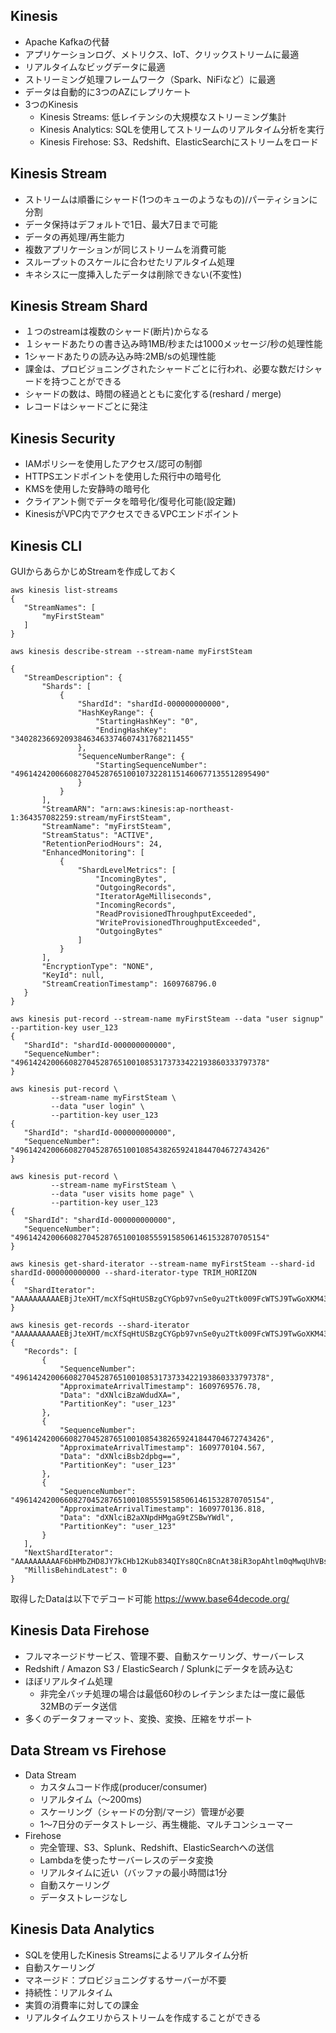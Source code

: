 ## Kinesis
- Apache Kafkaの代替
- アプリケーションログ、メトリクス、IoT、クリックストリームに最適
- リアルタイムなビッグデータに最適
- ストリーミング処理フレームワーク（Spark、NiFiなど）に最適 
- データは自動的に3つのAZにレプリケート
- 3つのKinesis
    - Kinesis Streams: 低レイテンシの大規模なストリーミング集計
    - Kinesis Analytics: SQLを使用してストリームのリアルタイム分析を実行 
    - Kinesis Firehose: S3、Redshift、ElasticSearchにストリームをロード

## Kinesis Stream
- ストリームは順番にシャード(1つのキューのようなもの)/パーティションに分割
- データ保持はデフォルトで1日、最大7日まで可能
- データの再処理/再生能力
- 複数アプリケーションが同じストリームを消費可能
- スループットのスケールに合わせたリアルタイム処理
- キネシスに一度挿入したデータは削除できない(不変性)

## Kinesis Stream Shard
- １つのstreamは複数のシャード(断片)からなる
- １シャードあたりの書き込み時1MB/秒または1000メッセージ/秒の処理性能
- 1シャードあたりの読み込み時:2MB/sの処理性能
- 課金は、プロビジョニングされたシャードごとに行われ、必要な数だけシャードを持つことができる
- シャードの数は、時間の経過とともに変化する(reshard / merge)
- レコードはシャードごとに発注

## Kinesis Security
- IAMポリシーを使用したアクセス/認可の制御
- HTTPSエンドポイントを使用した飛行中の暗号化
- KMSを使用した安静時の暗号化
- クライアント側でデータを暗号化/復号化可能(設定難)
 - KinesisがVPC内でアクセスできるVPCエンドポイント

 ## Kinesis CLI
 GUIからあらかじめStreamを作成しておく
 ```
 aws kinesis list-streams                                       
{
    "StreamNames": [
        "myFirstSteam"
    ]
}

 aws kinesis describe-stream --stream-name myFirstSteam                                       

{
    "StreamDescription": {
        "Shards": [
            {
                "ShardId": "shardId-000000000000",
                "HashKeyRange": {
                    "StartingHashKey": "0",
                    "EndingHashKey": "340282366920938463463374607431768211455"
                },
                "SequenceNumberRange": {
                    "StartingSequenceNumber": "49614242006608270452876510010732281151460677135512895490"
                }
            }
        ],
        "StreamARN": "arn:aws:kinesis:ap-northeast-1:364357082259:stream/myFirstSteam",
        "StreamName": "myFirstSteam",
        "StreamStatus": "ACTIVE",
        "RetentionPeriodHours": 24,
        "EnhancedMonitoring": [
            {
                "ShardLevelMetrics": [
                    "IncomingBytes",
                    "OutgoingRecords",
                    "IteratorAgeMilliseconds",
                    "IncomingRecords",
                    "ReadProvisionedThroughputExceeded",
                    "WriteProvisionedThroughputExceeded",
                    "OutgoingBytes"
                ]
            }
        ],
        "EncryptionType": "NONE",
        "KeyId": null,
        "StreamCreationTimestamp": 1609768796.0
    }
}

aws kinesis put-record --stream-name myFirstSteam --data "user signup" --partition-key user_123
{
    "ShardId": "shardId-000000000000",
    "SequenceNumber": "49614242006608270452876510010853173733422193860333797378"
}

aws kinesis put-record \
          --stream-name myFirstSteam \
          --data "user login" \
          --partition-key user_123
{
    "ShardId": "shardId-000000000000",
    "SequenceNumber": "49614242006608270452876510010854382659241844704672743426"
}

aws kinesis put-record \
          --stream-name myFirstSteam \
          --data "user visits home page" \
          --partition-key user_123
{
    "ShardId": "shardId-000000000000",
    "SequenceNumber": "49614242006608270452876510010855591585061461532870705154"
}

aws kinesis get-shard-iterator --stream-name myFirstSteam --shard-id shardId-000000000000 --shard-iterator-type TRIM_HORIZON
{
    "ShardIterator": "AAAAAAAAAAEBjJteXHT/mcXfSqHtUSBzgCYGpb97vnSe0yu2Ttk009FcWTSJ9TwGoXKM43uLq74/URy2TIkP1A9NVag9KAVKyrIdpyQqLd8d78Vg7/ydRHhde3sTZjO4vGN8TrFAj3KuBqO5hup0PAQsrtoB5M9dsmC+OFGU9xNKhLFmOigmxMrCOUmTUWMeCija0S29GoXyHuFTAqDUhxMShauNkWwI"
}

aws kinesis get-records --shard-iterator "AAAAAAAAAAEBjJteXHT/mcXfSqHtUSBzgCYGpb97vnSe0yu2Ttk009FcWTSJ9TwGoXKM43uLq74/URy2TIkP1A9NVag9KAVKyrIdpyQqLd8d78Vg7/ydRHhde3sTZjO4vGN8TrFAj3KuBqO5hup0PAQsrtoB5M9dsmC+OFGU9xNKhLFmOigmxMrCOUmTUWMeCija0S29GoXyHuFTAqDUhxMShauNkWwI"
{
    "Records": [
        {
            "SequenceNumber": "49614242006608270452876510010853173733422193860333797378",
            "ApproximateArrivalTimestamp": 1609769576.78,
            "Data": "dXNlciBzaWdudXA=",
            "PartitionKey": "user_123"
        },
        {
            "SequenceNumber": "49614242006608270452876510010854382659241844704672743426",
            "ApproximateArrivalTimestamp": 1609770104.567,
            "Data": "dXNlciBsb2dpbg==",
            "PartitionKey": "user_123"
        },
        {
            "SequenceNumber": "49614242006608270452876510010855591585061461532870705154",
            "ApproximateArrivalTimestamp": 1609770136.818,
            "Data": "dXNlciB2aXNpdHMgaG9tZSBwYWdl",
            "PartitionKey": "user_123"
        }
    ],
    "NextShardIterator": "AAAAAAAAAAF6bHMbZHD8JY7kCHb12Kub834QIYs8QCn8CnAt38iR3opAhtlm0qMwqUhVBsdC6y6XuiOkCBJ3fj0n4OlV1VA0u6DUz1vwk9h7ud1AbtR7a+rMfmILhDhVnUpyHQWVWvNy1+85pwPFOgjQ2UPrl6X799cz5TD3tE2CDbGS7ej8siHyQUhd4XT+2YRuddPu+1ymVf/9hm2M8JVkoaZ7PBT7",
    "MillisBehindLatest": 0
}
 ```
取得したDataは以下でデコード可能
https://www.base64decode.org/

## Kinesis Data Firehose
- フルマネージドサービス、管理不要、自動スケーリング、サーバーレス
- Redshift / Amazon S3 / ElasticSearch / Splunkにデータを読み込む
- ほぼリアルタイム処理
    - 非完全バッチ処理の場合は最低60秒のレイテンシまたは一度に最低32MBのデータ送信
- 多くのデータフォーマット、変換、変換、圧縮をサポート

## Data Stream vs Firehose
- Data Stream
    - カスタムコード作成(producer/consumer)
    - リアルタイム（～200ms)
    - スケーリング（シャードの分割/マージ）管理が必要
    - 1～7日分のデータストレージ、再生機能、マルチコンシューマー
- Firehose
    - 完全管理、S3、Splunk、Redshift、ElasticSearchへの送信
    - Lambdaを使ったサーバーレスのデータ変換
    - リアルタイムに近い（バッファの最小時間は1分
    - 自動スケーリング
    - データストレージなし

## Kinesis Data Analytics
- SQLを使用したKinesis Streamsによるリアルタイム分析
- 自動スケーリング
- マネージド：プロビジョニングするサーバーが不要
- 持続性：リアルタイム
- 実質の消費率に対しての課金
- リアルタイムクエリからストリームを作成することができる